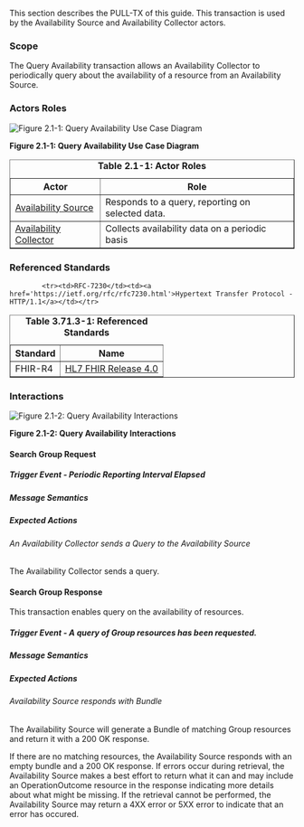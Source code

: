 This section describes the PULL-TX of this guide. This transaction is used by the Availability Source and Availability Collector actors.

### Scope

The Query Availability transaction allows an Availability Collector to
periodically query about the availability of a resource from an Availability Source.


### Actors Roles

![Figure 2.1-1: Query Availability Use Case Diagram](transaction-1-uc.svg "Figure 2.1-1: Query Availability Use Case Diagram")

<div style="clear: left"/>

**Figure 2.1-1: Query Availability Use Case Diagram**

<table border='1' borderspacing='0'>
<caption><b>Table 2.1-1: Actor Roles</b></caption>
<thead><tr><th>Actor</th><th>Role</th></tr></thead>
<tbody><tr><td><a href="actors_and_transactions.html#availability-source">Availability Source</a></td>
<td>Responds to a query, reporting on selected data.</td>
</tr>
        <tr><td><a href="actors_and_transactions.html#availability-collector">Availability Collector</a></td>
<td>Collects availability data on a periodic basis</td>
</tr>
        
</tbody>
</table>

### Referenced Standards

<table border='1' borderspacing='0'>
<caption><b>Table 3.71.3-1: Referenced Standards</b></caption>
<thead><tr><th>Standard</th><th>Name</th></tr></thead>
<tbody>
            <tr><td>FHIR-R4</td><td><a href='http://www.hl7.org/FHIR/R4'>HL7 FHIR Release 4.0</a></td></tr>
        
            <tr><td>RFC-7230</td><td><a href='https://ietf.org/rfc/rfc7230.html'>Hypertext Transfer Protocol - HTTP/1.1</a></td></tr>
        
</tbody>
</table>

### Interactions
        
![Figure 2.1-2: Query Availability Interactions](transaction-1-seq.svg "Figure 2.1-2: Query Availability Interactions")

<div style="clear: left"/>

**Figure 2.1-2: Query Availability Interactions**


#### Search Group Request





##### Trigger Event - Periodic Reporting Interval Elapsed

##### Message Semantics

##### Expected Actions

###### An Availability Collector sends a Query to the Availability Source

The Availability Collector sends a query.





#### Search Group Response


This transaction enables query on the availability of resources.


##### Trigger Event - A query of Group resources has been requested.

##### Message Semantics

##### Expected Actions

###### Availability Source responds with Bundle

The Availability Source will generate a Bundle of matching Group resources and return it with a 200 OK response.


If there are no matching resources, the Availability Source responds with an empty bundle and a 200 OK response.
If errors occur during retrieval, the Availability Source makes a best effort to return what it can and may include an OperationOutcome resource
in the response indicating more details about what might be missing.  If the retrieval cannot be performed, the Availability Source may return
a 4XX error or 5XX error to indicate that an error has occured.
                    

